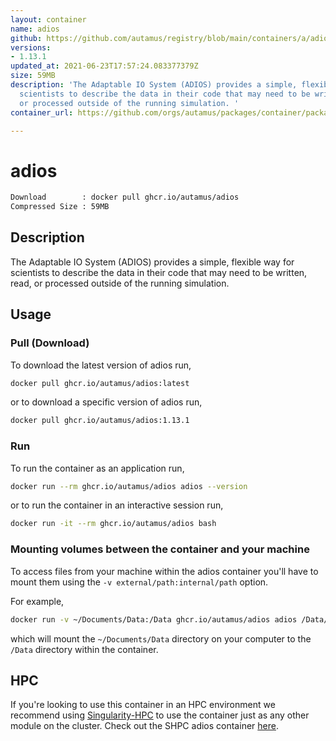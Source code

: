 ```yaml
---
layout: container
name: adios
github: https://github.com/autamus/registry/blob/main/containers/a/adios/spack.yaml
versions:
- 1.13.1
updated_at: 2021-06-23T17:57:24.083377379Z
size: 59MB
description: 'The Adaptable IO System (ADIOS) provides a simple, flexible way for
  scientists to describe the data in their code that may need to be written, read,
  or processed outside of the running simulation. '
container_url: https://github.com/orgs/autamus/packages/container/package/adios

---
```

# adios
```bash 
Download        : docker pull ghcr.io/autamus/adios
Compressed Size : 59MB
```

## Description
The Adaptable IO System (ADIOS) provides a simple, flexible way for scientists to describe the data in their code that may need to be written, read, or processed outside of the running simulation. 

## Usage
### Pull (Download)
To download the latest version of adios run,

```bash
docker pull ghcr.io/autamus/adios:latest
```

or to download a specific version of adios run,

```bash
docker pull ghcr.io/autamus/adios:1.13.1
```
### Run
To run the container as an application run,
```bash
docker run --rm ghcr.io/autamus/adios adios --version
```

or to run the container in an interactive session run,
```bash
docker run -it --rm ghcr.io/autamus/adios bash
```

### Mounting volumes between the container and your machine
To access files from your machine within the adios container you'll have to mount them using the `-v external/path:internal/path` option.

For example,
```bash
docker run -v ~/Documents/Data:/Data ghcr.io/autamus/adios adios /Data/myData.csv
```
which will mount the `~/Documents/Data` directory on your computer to the `/Data` directory within the container.

## HPC
If you're looking to use this container in an HPC environment we recommend using [Singularity-HPC](https://singularity-hpc.readthedocs.io) to use the container just as any other module on the cluster. Check out the SHPC adios container [here](https://singularityhub.github.io/singularity-hpc/r/ghcr.io-autamus-adios/).